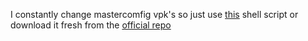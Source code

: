 I constantly change mastercomfig vpk's so just use [this](https://github.com/cd-n0/mastercomfigmanager "Mastercomfig Management Shell Script") shell script or download it fresh from the [official repo](https://github.com/mastercomfig/mastercomfig/releases/latest "Mastercomfig Latest Release")

